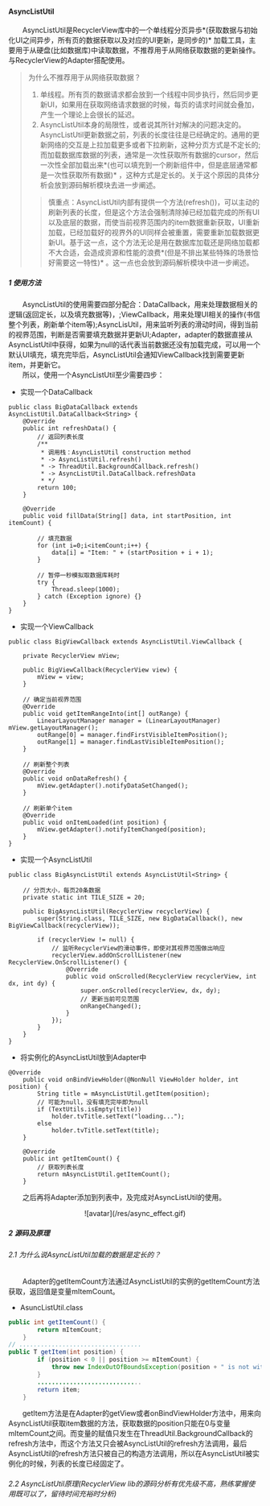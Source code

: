 #### AsyncListUtil  

&emsp;&emsp;AsyncListUtil是RecyclerView库中的一个单线程分页异歩*(获取数据与初始化UI之间异步，所有页的数据获取以及对应的UI更新，是同步的)* 加载工具，主要用于从硬盘(比如数据库)中读取数据，不推荐用于从网络获取数据的更新操作。与RecyclerView的Adapter搭配使用。  

>为什么不推荐用于从网络获取数据？  
>1) 单线程。所有页的数据请求都会放到一个线程中同步执行，然后同步更新UI，如果用在获取网络请求数据的时候，每页的请求时间就会叠加，产生一个理论上会很长的延迟。  
>2) AsyncListUtil本身的局限性，或者说其所针对解决的问题决定的。AsyncListUtil更新数据之前，列表的长度往往是已经确定的。通用的更新网络的交互是上拉加载更多或者下拉刷新，这种分页方式是不定长的; 而加载数据库数据的列表，通常是一次性获取所有数据的cursor，然后一次性全部加载出来*(也可以填充到一个刷新组件中，但是底层通常都是一次性获取所有数据)* ，这种方式是定长的。关于这个原因的具体分析会放到源码解析模块去进一步阐述。    
>>慎重点：AsyncListUtil内部有提供一个方法(refresh())，可以主动的刷新列表的长度，但是这个方法会强制清除掉已经加载完成的所有UI以及底层的数据，而使当前视界范围内的item数据重新获取，UI重新加载，已经加载好的视界外的UI同样会被重置，需要重新加载数据更新UI。基于这一点，这个方法无论是用在数据库加载还是网络加载都不大合适，会造成资源和性能的浪费*(但是不排出某些特殊的场景恰好需要这一特性)* 。这一点也会放到源码解析模块中进一步阐述。


##### 1 使用方法   
&emsp;&emsp;AsyncListUtil的使用需要四部分配合：DataCallback，用来处理数据相关的逻辑(返回定长，以及填充数据等)，;ViewCallback，用来处理UI相关的操作(书信整个列表，刷新单个item等);AsyncLisUtil，用来监听列表的滑动时间，得到当前的视界范围，判断是否需要填充数据并更新UI;Adapter，adapter的数据直接从AsyncListUtil中获得，如果为null的话代表当前数据还没有加载完成，可以用一个默认UI填充，填充完毕后，AsyncListUtil会通知ViewCallback找到需要更新item，并更新它。   
&emsp;&emsp;所以，使用一个AsyncListUtil至少需要四步：  
- 实现一个DataCallback   
```
public class BigDataCallback extends AsyncListUtil.DataCallback<String> {
    @Override
    public int refreshData() {
        // 返回列表长度
        /**
         * 调用栈：AsyncListUtil construction method
         * -> AsyncListUtil.refresh()
         * -> ThreadUtil.BackgroundCallback.refresh()
         * -> AsyncListUtil.DataCallback.refreshData
         * */
        return 100;
    }

    @Override
    public void fillData(String[] data, int startPosition, int itemCount) {

        // 填充数据
        for (int i=0;i<itemCount;i++) {
            data[i] = "Item: " + (startPosition + i + 1);
        }

        // 暂停一秒模拟取数据库耗时
        try {
            Thread.sleep(1000);
        } catch (Exception ignore) {}
    }
}
```
- 实现一个ViewCallback   
```
public class BigViewCallback extends AsyncListUtil.ViewCallback {

    private RecyclerView mView;

    public BigViewCallback(RecyclerView view) {
        mView = view;
    }

    // 确定当前视界范围
    @Override
    public void getItemRangeInto(int[] outRange) {
        LinearLayoutManager manager = (LinearLayoutManager) mView.getLayoutManager();
        outRange[0] = manager.findFirstVisibleItemPosition();
        outRange[1] = manager.findLastVisibleItemPosition();
    }

    // 刷新整个列表
    @Override
    public void onDataRefresh() {
        mView.getAdapter().notifyDataSetChanged();
    }

    // 刷新单个item
    @Override
    public void onItemLoaded(int position) {
        mView.getAdapter().notifyItemChanged(position);
    }
}
```
- 实现一个AsyncListUtil   
```
public class BigAsyncListUtil extends AsyncListUtil<String> {

    // 分页大小，每页20条数据
    private static int TILE_SIZE = 20;

    public BigAsyncListUtil(RecyclerView recyclerView) {
        super(String.class, TILE_SIZE, new BigDataCallback(), new BigViewCallback(recyclerView));

        if (recyclerView != null) {
            // 监听RecyclerView的滑动事件，即使对其视界范围做出响应
            recyclerView.addOnScrollListener(new RecyclerView.OnScrollListener() {
                @Override
                public void onScrolled(RecyclerView recyclerView, int dx, int dy) {
                    super.onScrolled(recyclerView, dx, dy);
                    // 更新当前可见范围
                    onRangeChanged();
                }
            });
        }
    }
}
```
- 将实例化的AsyncListUtil放到Adapter中   
```
@Override
    public void onBindViewHolder(@NonNull ViewHolder holder, int position) {
        String title = mAsyncListUtil.getItem(position);
        // 可能为null，没有填充完毕即为null
        if (TextUtils.isEmpty(title))
            holder.tvTitle.setText("loading...");
        else
            holder.tvTitle.setText(title);
    }

    @Override
    public int getItemCount() {
        // 获取列表长度
        return mAsyncListUtil.getItemCount();
    }
```   

&emsp;&emsp;之后再将Adapter添加到列表中，及完成对AsyncListUtil的使用。   

<div align=center>![avatar](/res/async_effect.gif)</div>    


##### 2 源码及原理   

###### 2.1 为什么说AsyncListUtil加载的数据是定长的？   
&emsp;&emsp;Adapter的getItemCount方法通过AsyncListUtil的实例的getItemCount方法获取，返回值是变量mItemCount。   
- AsuncListUtil.class  
```java
public int getItemCount() {
        return mItemCount;
    }
// ..................................
public T getItem(int position) {
        if (position < 0 || position >= mItemCount) {
            throw new IndexOutOfBoundsException(position + " is not within 0 and " + mItemCount);
        }
        .............................
        return item;
    }
```  
&emsp;&emsp;getItem方法是在Adapter的getView或者onBindViewHolder方法中，用来向AsyncListUtil获取item数据的方法，获取数据的position只能在0与变量mItemCount之间。而变量的赋值只发生在ThreadUtil.BackgroundCallback的refresh方法中，而这个方法又只会被AsyncListUtil的refresh方法调用，最后AsyncListUtil的refresh方法只被自己的构造方法调用，所以在AsyncListUtil被实例化的时候，列表的长度已经固定了。   


###### 2.2 AsyncListUtil原理(RecyclerView lib的源码分析有优先级不高，熟练掌握使用既可以了，留待时间充裕时分析)
